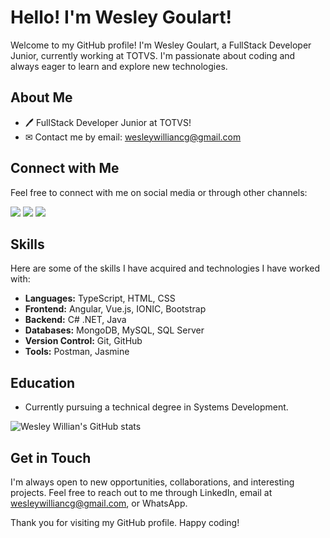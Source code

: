 # Hello! I'm Wesley Goulart!

Welcome to my GitHub profile! I'm Wesley Goulart, a FullStack Developer Junior, currently working at TOTVS. I'm passionate about coding and always eager to learn and explore new technologies.

## About Me

- 🖊 FullStack Developer Junior at TOTVS!
- ✉ Contact me by email: wesleywilliancg@gmail.com

## Connect with Me

Feel free to connect with me on social media or through other channels:

[<img src="https://img.shields.io/badge/-Gmail-%23333?style=flat&logo=gmail&logoColor=white">](mailto:wesleywilliancg@gmail.com)
[<img src="https://img.shields.io/badge/-LinkedIn-%230077B5?style=flat&logo=linkedin&logoColor=white">](https://www.linkedin.com/in/wesleywillian)
[<img src="https://img.shields.io/badge/WhatsApp-25D366?style=flat&logo=whatsapp&logoColor=white">](https://api.whatsapp.com/send?phone=5513996581756&text=Ol%C3%A1%20Wesley!)

## Skills

Here are some of the skills I have acquired and technologies I have worked with:

- **Languages:** TypeScript, HTML, CSS
- **Frontend:** Angular, Vue.js, IONIC, Bootstrap
- **Backend:** C# .NET, Java
- **Databases:** MongoDB, MySQL, SQL Server
- **Version Control:** Git, GitHub
- **Tools:** Postman, Jasmine

## Education

- Currently pursuing a technical degree in Systems Development.

![Wesley Willian's GitHub stats](https://github-readme-stats.vercel.app/api?username=WesleywGoulart&show_icons=true&theme=radical)

## Get in Touch

I'm always open to new opportunities, collaborations, and interesting projects. Feel free to reach out to me through LinkedIn, email at wesleywilliancg@gmail.com, or WhatsApp.

Thank you for visiting my GitHub profile. Happy coding!
